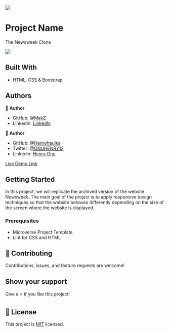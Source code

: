 ![](https://img.shields.io/badge/Microverse-blueviolet)

# Project Name

The Newsweek Clone

<img src="https://lh3.googleusercontent.com/pw/ACtC-3el9FMA0MqmxWybk1Vlm4M_-7MxZIocLxWRuxNg8eLSZoLl9sNWTUNM8htBN4VT69uYXNqw2YG5egkmplRfXKr_PNhZEuqoV691_RU6y9ce8mMKNfhwo4aLylOI7oPady9sPSFSFe-RRDog2t01mFq6=w1920-h937-no?authuser=0">

## Built With

- HTML, CSS & Bootstrap

## Authors

👤 **Author**

- GitHub: [@MakZ](https://github.com/MakZ)
- LinkedIn: [LinkedIn](https://www.linkedin.com/in/maksymilian-zuzel-70101a174/)

👤 **Author**

- GitHub: [@Henryhaulka](https://github.com/Henryhaulka)
- Twitter: [@ONUHENRY12](https://twitter.com/ONUHENRY12)
- Linkedin: [Henry Onu](https://www.linkedin.com/in/henry-onu-9a15b11b6/)

[Live Demo Link](https://makz.github.io/Newsweek-page/)

## Getting Started

In this project, we will replicate the archived version of the website Newsweek. The main goal of the project is to apply responsive design techniques so that the website behaves differently depending on the size of the screen where the website is displayed.

### Prerequisites

- Microverse Project Template
- Lint for CSS and HTML

## 🤝 Contributing

Contributions, issues, and feature requests are welcome!

## Show your support

Give a ⭐️ if you like this project!

## 📝 License

This project is [MIT](lic.url) licensed.
